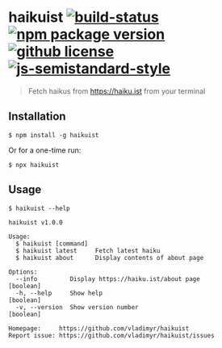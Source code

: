 # haikuist [![build-status](https://badgen.net/travis/vladimyr/haikuist/master)](https://travis-ci.com/vladimyr/haikuist) [![npm package version](https://badgen.net/npm/v/haikuist)](https://npm.im/haikuist) [![github license](https://badgen.net/github/license/vladimyr/haikuist)](https://github.com/vladimyr/haikuist/blob/master/LICENSE) [![js-semistandard-style](https://badgen.net/badge/code%20style/semistandard/orange)](https://github.com/Flet/semistandard)

>Fetch haikus from https://haiku.ist from your terminal

## Installation

```
$ npm install -g haikuist
```

Or for a one-time run:

```
$ npx haikuist
```

## Usage

```
$ haikuist --help

haikuist v1.0.0

Usage:
  $ haikuist [command]
  $ haikuist latest     Fetch latest haiku
  $ haikuist about      Display contents of about page

Options:
  --info         Display https://haiku.ist/about page                [boolean]
  -h, --help     Show help                                           [boolean]
  -v, --version  Show version number                                 [boolean]

Homepage:     https://github.com/vladimyr/haikuist
Report issue: https://github.com/vladimyr/haikuist/issues
```
